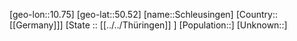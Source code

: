﻿---
location: [50.52,10.75]
type: City
tags:
- geo/City


SpocWebEntityId: 34035
isDeleted: false
confidential: public

---
[geo-lon::10.75]
[geo-lat::50.52]
[name::Schleusingen]
[Country::[[Germany]]]
[State :: [[../../Thüringen]] ]
[Population::]
[Unknown::]

